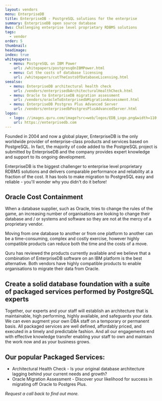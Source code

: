 ```yaml
---
layout: vendors
menu: EnterpriseDB
title: EnterpriseDB - PostgreSQL solutions for the enterprise
summary: EnterpriseDB open source database
8ws: Challenging enterprise level proprietary RDBMS solutions
tags:
  - vendor
order: 5
thumbnail:
headimage:
index: true
whitepapers:
  - menu: PostgreSQL on IBM Power
    url: /whitepapers/postgresqOnIBMPower.html
  - menu: Cut the costs of database licensing
    url: /whitepapers/cutTheCostsOfDatabaseLicensing.html
seealso:
  - menu: EnterpriseDB architectural health check
    url: /vendors/enterprisedbArchitecturalHealthCheck.html
  - menu: Oracle to EnterpriseDB migration assessment
    url: /vendors/oracleToEnterprisedbMigrationAssessment.html
  - menu: EnterpriseDB Postgres Plus Advanced Server
    url: /vendors/enterprisedbPostgresPlusAdvancedServer.html
logos:
  - logo: //images.quru.com/image?src=web/logos/EDB_Logo.png&width=110
    url: https://enterprisedb.com
---
```


Founded in 2004 and now a global player, EnterpriseDB is the only worldwide provider of enterprise-class products and services based on PostgreSQL. In fact, the majority of code added to the PostgreSQL project is submitted by EnterpriseDB and the company provides expert knowledge and support to its ongoing development.

EnterpriseDB is the biggest challenger to enterprise level proprietary RDBMS solutions and delivers comparable performance and reliability at a fraction of the cost. It has tools to make migration to PostgreSQL easy and reliable - you'll wonder why you didn't do it before!

## Oracle Cost Containment

When a database supplier, such as Oracle, tries to change the rules of the game, an increasing number of organisations are looking to change their database and / or systems and software so they are not at the mercy of a proprietary vendor.

Moving from one database to another or from one platform to another can be a time-consuming, complex and costly exercise, however highly compatible products can reduce both the time and the costs of a move.

Quru has reviewed the products currently available and we believe that a combination of EnterpriseDB software on an IBM platform is the best alternative. Both vendors have highly compatible products to enable organisations to migrate their data from Oracle.

## Create a solid database foundation with a suite of packaged services performed by PostgreSQL experts

Together, our experts and your staff will establish an architecture that is maintainable, high performing, highly available, and safeguards your data. We can even augment your own DBA staff on a temporary or permanent basis. All packaged services are well defined, affordably priced, and executed in a timely and predictable fashion. And all our engagements end with effective knowledge transfer enabling your staff to own and maintain the work now and as your business grows.

## Our popular Packaged Services:

* Architectural Health Check - Is your original database architecture lagging behind your current needs and growth?
* Oracle Migration Assessment - Discover your likelihood for success in migrating off Oracle to Postgres Plus.

*Request a call back to find out more.*

